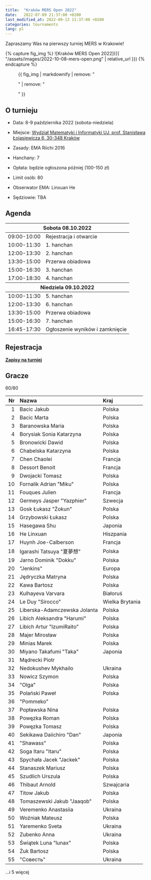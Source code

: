 ```yaml
---
title:  "Kraków MERS Open 2022"
date:   2022-07-09 21:37:00 +0200
last_modified_at: 2022-09-13 21:37:00 +0200
categories: tournaments
lang: pl
---
```


Zapraszamy Was na pierwszy turniej MERS w Krakowie!

{% capture fig_img %}
![Kraków MERS Open 2022]({{ "/assets/images/2022-10-08-mers-open.png" | relative_url }})
{% endcapture %}

<figure>
  {{ fig_img | markdownify | remove: "<p>" | remove: "</p>" }}
</figure>

## O turnieju

* Data: 8-9 października 2022 (sobota-niedziela)
* Miejsce: [Wydział Matematyki i Informatyki UJ, prof. Stanisława Łojasiewicza 6, 30-348 Kraków](https://goo.gl/maps/izBiryMK8gM9GpQd6)
* Zasady: EMA Riichi 2016
* Hanchany: 7
* Opłata: będzie ogłoszona później (100-150 zł)
* Limit osób: 80

* Obserwator EMA: Linxuan He
* Sędziowie: TBA

## Agenda

<center>
<table id="mers-2022-agenda">
<thead>
  <tr><th colspan="2">Sobota 08.10.2022</th></tr>
</thead>
<tbody>
  <tr>
    <td>09:00-10:00</td>
    <td>Rejestracja i otwarcie</td>
  </tr>
  <tr>
    <td>10:00-11:30</td>
    <td>1. hanchan</td>
  </tr>
  <tr>
    <td>12:00-13:30</td>
    <td>2. hanchan</td>
  </tr>
  <tr>
    <td>13:30-15:00</td>
    <td>Przerwa obiadowa</td>
  </tr>
  <tr>
    <td>15:00-16:30</td>
    <td>3. hanchan</td>
  </tr>
  <tr>
    <td>17:00-18:30</td>
    <td>4. hanchan</td>
  </tr>
</tbody>
<thead>
  <tr><th colspan="2">Niedziela 09.10.2022</th></tr>
</thead>
<tbody>
  <tr>
    <td>10:00-11:30</td>
    <td>5. hanchan</td>
  </tr>
  <tr>
    <td>12:00-13:30</td>
    <td>6. hanchan</td>
  </tr>
  <tr>
    <td>13:30-15:00</td>
    <td>Przerwa obiadowa</td>
  </tr>
  <tr>
    <td>15:00-16:30</td>
    <td>7. hanchan</td>
  </tr>
  <tr>
    <td>16:45-17:30</td>
    <td>Ogłoszenie wyników i zamknięcie</td>
  </tr>
</tbody>
</table>
</center>

## Rejestracja

**[Zapisy na turniej](https://forms.gle/n25tH2yqy7i7nW7DA)**

## Gracze

<div class="progress" style="margin-bottom: 0.5em">
	<div
		class="progress-bar progress-bar-striped"
		role="progressbar"
		style="width: calc(100%*60/80);"
		aria-valuenow="60"
		aria-valuemin="0"
		aria-valuemax="80">
		60/80
	</div>
</div>

<center id="biggus-tablus" markdown="block">

| Nr | Nazwa                        | Kraj            |
|---:|:-----------------------------|:----------------|
|  1 | Bacic Jakub                  | Polska          |
|  2 | Bacic Marta                  | Polska          |
|  3 | Baranowska Maria             | Polska          |
|  4 | Borysiak Sonia Katarzyna     | Polska          |
|  5 | Bronowicki Dawid             | Polska          |
|  6 | Chabelska Katarzyna          | Polska          |
|  7 | Chen Chaolei                 | Francja         |
|  8 | Dessort Benoit               | Francja         |
|  9 | Dwojacki Tomasz              | Polska          |
| 10 | Fornalik Adrian "Miku"       | Polska          |
| 11 | Fouques Julien               | Francja         |
| 12 | Germeys Jasper "Yazphier"    | Szwecja         |
| 13 | Gosk Łukasz "Żokun"          | Polska          |
| 14 | Grzybowski Łukasz            | Polska          |
| 15 | Hasegawa Shu                 | Japonia         |
| 16 | He Linxuan                   | Hiszpania       |
| 17 | Huynh Joe-Calberson          | Francja         |
| 18 | Igarashi Tatsuya "夏夢想"    | Polska          |
| 19 | Jarno Dominik "Dokku"        | Polska          |
| 20 | "Jenkins"                    | Europa          |
| 21 | Jędryczka Matryna            | Polska          |
| 22 | Kawa Bartosz                 | Polska          |
| 23 | Kulhayeva Varvara            | Białoruś        |
| 24 | Le Duy "Sirocco"             | Wielka Brytania |
| 25 | Liberska-Adamczewska Jolanta | Polska          |
| 26 | Libich Aleksandra "Harumi"   | Polska          |
| 27 | Libich Artur "IzumiRaito"    | Polska          |
| 28 | Majer Mirosław               | Polska          |
| 29 | Minias Marek                 | Polska          |
| 30 | Miyano Takafumi "Taka"       | Japonia         |
| 31 | Mądrecki Piotr               |                 |
| 32 | Nedokushev Mykhailo          | Ukraina         |
| 33 | Nowicz Szymon                | Polska          |
| 34 | "Olga"                       | Polska          |
| 35 | Polański Paweł               | Polska          |
| 36 | "Pommeko"                    |                 |
| 37 | Popławska Nina               | Polska          |
| 38 | Powęzka Roman                | Polska          |
| 39 | Powęzka Tomasz               | Polska          |
| 40 | Sekikawa Daiichiro "Dan"     | Japonia         |
| 41 | "Shawass"                    | Polska          |
| 42 | Soga Itaru "Itaru"           | Polska          |
| 43 | Spychała Jacek "Jackek"      | Polska          |
| 44 | Stanaszek Mariusz            | Polska          |
| 45 | Szudlich Urszula             | Polska          |
| 46 | Thibaut Arnold               | Szwajcaria      |
| 47 | Titow Jakub                  | Polska          |
| 48 | Tomaszewski Jakub "Jaaqob"   | Polska          |
| 49 | Veremenko Anastasiia         | Ukraina         |
| 50 | Woźniak Mateusz              | Polska          |
| 51 | Yaremenko Sveta              | Ukraina         |
| 52 | Zubenko Anna                 | Ukraina         |
| 53 | Świątek Luna "lunax"         | Polska          |
| 54 | Żuk Bartosz                  | Polska          |
| 55 | "Совесть"                    | Ukraina         |

</center>

...i 5 więcej
